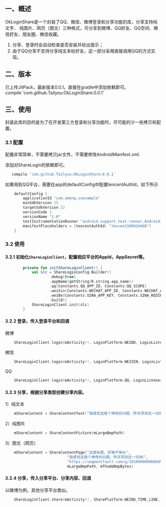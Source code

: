 ## 一、概述

OkLoginShare是一个封装了QQ、微信、微博登录和分享功能的库，分享支持纯文字、
纯图片、网页（图文）三种格式，可分享到微博、QQ好友、QQ空间、微信好友、朋友圈、微信收藏。

1. 分享、登录时会自动检查是否安装并给出提示；
2. 由于QQ分享不支持分享纯文本给好友，这一部分采用直接调用QQ的方式实现。

## 二、版本

已上传JitPack，最新版本0.0.1，直接在gradle中添加依赖即可。  
compile 'com.github.Tailyou:OkLoginShare:0.0.1'

## 三、使用

封装此库的目的是为了在开发第三方登录和分享功能时，尽可能的少一些拷贝和配置。  

### 3.1 配置

配置非常简单，不需要拷贝jar文件，不需要修改AndroidManifest.xml.  

添加对ShareLogin的依赖即可。

```groovy
   compile 'com.github.Tailyou:OkLoginShare:0.0.1'
```

如果用到QQ平台，需要在app的defaultConfig中配置tencentAuthId，如下所示
```groovy
    defaultConfig {
        applicationId "com.umeng.soexample"
        minSdkVersion 15
        targetSdkVersion 22
        versionCode 1
        versionName "1.0"
        testInstrumentationRunner "android.support.test.runner.AndroidJUnitRunner"
        manifestPlaceholders = [tencentAuthId: "tencent100424468"]
    }
```

### 3.2 使用

#### 3.2.1 初始化`ShareLoginClient`，配置相应平台的AppId，AppSecret等。

```kotlin
        private fun initShareLoginClient() {
            val slc = ShareLoginConfig.Builder()
                    .debug(true)
                    .appName(getString(R.string.app_name))
                    .qq(Constants.QQ_APP_ID, Constants.QQ_SCOPE)
                    .weiXin(Constants.WECHAT_APP_ID, Constants.WECHAT_APP_SECRET)
                    .weiBo(Constants.SINA_APP_KEY, Constants.SINA_REDIRECT_URL, Constants.SINA_SCOPE)
                    .build()
            ShareLoginClient.init(slc)
        }
```

#### 3.2.2 登录，传入登录平台和回调

微博
```kotlin
    ShareLoginClient.login(mActivity!!, LoginPlatform.WEIBO, LoginListener(mActivity!!, LoginPlatform.WEIBO))
```
微信
```kotlin
    ShareLoginClient.login(mActivity!!, LoginPlatform.WEIXIN, LoginListener(mActivity!!, LoginPlatform.WEIXIN))
```
QQ
```kotlin
    ShareLoginClient.login(mActivity!!, LoginPlatform.QQ, LoginListener(mActivity!!, LoginPlatform.QQ))
```

#### 3.2.3 分享，根据分享类型创建分享内容。  

1）纯文本
```kotlin
    mShareContent = ShareContentText("我感觉这是个神奇的问题，昨天项目还一切OK")
```
2）纯图片
```kotlin
    mShareContent = ShareContentPicture(mLargeBmpPath)
```
3）图文（网页）
```kotlin
    mShareContent = ShareContentPage("这是标题，好像不够长",
                            "我感觉这是个神奇的问题，昨天项目还一切OK",
                            "https://segmentfault.com/q/1010000009688458",
                            mLargeBmpPath, mThumbBmpBytes)
```
            
#### 3.2.4 分享，传入分享平台、分享内容、回调

以微博为例，其他分享平台类似。
```kotlin
    ShareLoginClient.share(mActivity!!, SharePlatform.WEIBO_TIME_LINE, mShareContent!!, ShareListener(mActivity!!))
```
